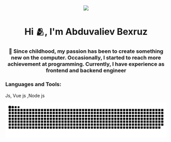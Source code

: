 <h1 align="center">
    <a href="https://git.io/typing-svg">
      <img src="https://readme-typing-svg.herokuapp.com/?lines=Hello,+There!+👋;He+It+is+Abduvaliev+Bexruz....;Nice+to+meet+you!&center=true&size=30">
    </a>
  </h1>
<h1 align="center">Hi 🫂, I'm Abduvaliev Bexruz</h1>
<h3 align="center">👀 Since childhood, my passion has been to create something new on the computer. Occasionally, I started to reach more achievement at programming. Currently, I have experience as frontend and backend engineer</h3>

<h3 align="left">Languages and Tools:</h3>
Js, Vue js ,Node js

![Snake animation](https://github.com/joaovitormo/joaovitormo/blob/assets/github-contribution-grid-snake.svg)
